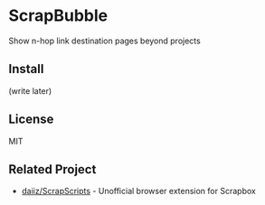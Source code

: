 # ScrapBubble

Show n-hop link destination pages beyond projects

## Install

(write later)

## License

MIT

## Related Project

- [daiiz/ScrapScripts](https://github.com/daiiz/ScrapScripts) - Unofficial
  browser extension for Scrapbox
